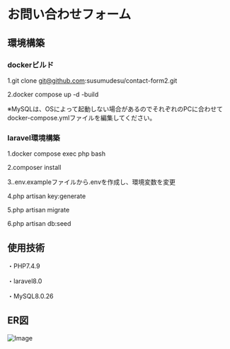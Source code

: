 # お問い合わせフォーム

## 環境構築

### dockerビルド

  1.git clone git@github.com:susumudesu/contact-form2.git
  
  2.docker compose up -d -build

  
※MySQLは、OSによって起動しない場合があるのでそれぞれのPCに合わせてdocker-compose.ymlファイルを編集してください。

### laravel環境構築

  1.docker compose exec php bash
  
  2.composer install
  
  3..env.exampleファイルから.envを作成し、環境変数を変更
  
  4.php artisan key:generate
  
  5.php artisan migrate
  
  6.php artisan db:seed
  

## 使用技術

  ・PHP7.4.9
  
  ・laravel8.0
  
  ・MySQL8.0.26
  
  
## ER図

![Image](https://github.com/user-attachments/assets/0242382e-13cf-4737-8596-d017786bf62b)


  
